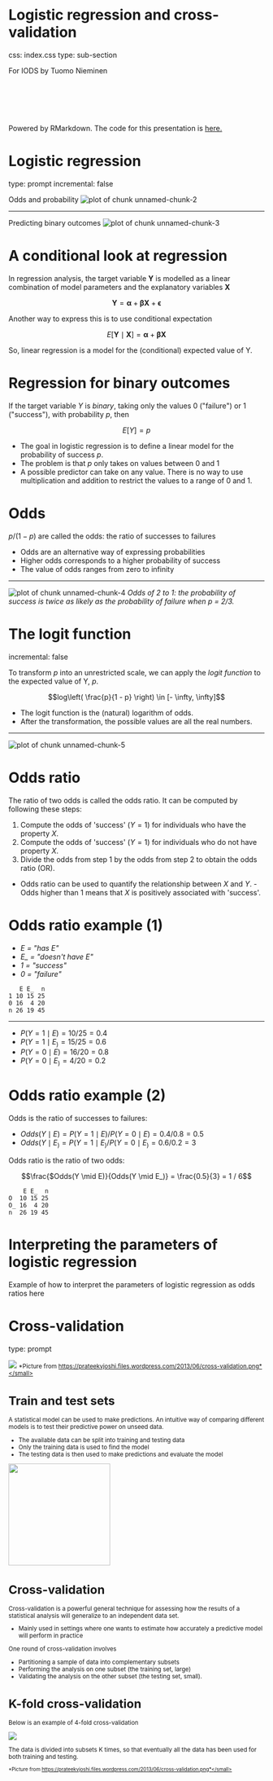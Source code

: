 

Logistic regression and cross-validation
========================================================
css: index.css
type: sub-section

For IODS by Tuomo Nieminen

<br>
<br>
<br>
<br>

Powered by RMarkdown. The code for this presentation is  [here.](https://github.com/TuomoNieminen/Helsinki-Open-Data-Science/blob/master/docs/logistic_regression.Rpres)


Logistic regression
========================================================
type: prompt
incremental: false

Odds and probability
![plot of chunk unnamed-chunk-2](logistic_regression-figure/unnamed-chunk-2-1.png)

***

Predicting binary outcomes
![plot of chunk unnamed-chunk-3](logistic_regression-figure/unnamed-chunk-3-1.png)


A conditional look at regression
========================================================

In regression analysis, the target variable $\boldsymbol{Y}$ is modelled as a linear combination of model parameters and the explanatory variables $\boldsymbol{X}$

$$\boldsymbol{Y} = \boldsymbol{\alpha} + \boldsymbol{\beta}\boldsymbol{X} + \boldsymbol{\epsilon}$$

Another way to express this is to use conditional expectation

$$E[\boldsymbol{Y} \mid \boldsymbol{X}] = \boldsymbol{\alpha} + \boldsymbol{\beta}\boldsymbol{X}$$

So, linear regression is a model for the (conditional) expected value of Y.


Regression for binary outcomes
========================================================

If the target variable $Y$ is *binary*, taking only the values 0 ("failure") or 1 ("success"), with probability $p$, then

$$E[Y] = p$$

- The goal in logistic regression is to define a linear model for the probability of success $p$.
- The problem is that $p$ only takes on values between 0 and 1
- A possible predictor can take on any value. There is no way to use multiplication and addition to restrict the values to a range of 0 and 1.

Odds
========================================================

$p/ (1-p)$ are called the odds: the ratio of successes to failures

- Odds are an alternative way of expressing probabilities
- Higher odds corresponds to a higher probability of success
- The value of odds ranges from zero to infinity

***

![plot of chunk unnamed-chunk-4](logistic_regression-figure/unnamed-chunk-4-1.png)
*Odds of 2 to 1: the probability of success is twice as likely as the probability of failure when p = 2/3.*


The logit function
========================================================
incremental: false

To transform $p$ into an unrestricted scale, we can apply the *logit function* to the expected value of Y, $p$.

$$log\left( \frac{p}{1 - p} \right) \in [- \infty, \infty]$$

- The logit function is the (natural) logarithm of odds.
- After the transformation, the possible values are all the real numbers.

***

![plot of chunk unnamed-chunk-5](logistic_regression-figure/unnamed-chunk-5-1.png)

Odds ratio
========================================================

The ratio of two odds is called the odds ratio. It can be computed by following these steps:

1. Compute the odds of 'success' ($Y = 1$) for individuals who have the property $X$. 
2. Compute the odds of 'success' ($Y = 1$) for individuals who do not have property $X$.
3. Divide the odds from step 1 by the odds from step 2 to obtain the odds ratio (OR).

- Odds ratio can be used to quantify the relationship between $X$ and $Y$. - Odds higher than 1 means that $X$ is positively associated with 'success'.

Odds ratio example (1)
========================================================

- *E = "has E"*
- *E_ = "doesn't have E"*
- *1 = "success"*
- *0 = "failure"*


```
   E E_  n
1 10 15 25
0 16  4 20
n 26 19 45
```


***

- $P(Y = 1 \mid E) = 10 / 25 = 0.4$
- $P(Y = 1 \mid E_) = 15 / 25  = 0.6$
- $P(Y = 0 \mid E) = 16 / 20 = 0.8$
- $P(Y = 0 \mid E_) = 4 / 20 = 0.2$  

Odds ratio example (2)
========================================================
Odds is the ratio of successes to failures:

- $Odds(Y \mid E) = P(Y = 1 \mid E) / P(Y = 0 \mid E) = 0.4 / 0.8 = 0.5$
- $Odds(Y \mid E_) = P(Y = 1 \mid E_) / P(Y = 0 \mid E_) = 0.6 / 0.2 = 3$

Odds ratio is the ratio of two odds:

$$\frac{$Odds(Y \mid E)}{Odds(Y \mid E_)} = \frac{0.5}{3} = 1 / 6$$



```
    E E_  n
O  10 15 25
O_ 16  4 20
n  26 19 45
```


Interpreting the parameters of logistic regression
========================================================
Example of how to interpret the parameters of logistic regression as odds ratios here


Cross-validation
========================================================
type: prompt


![](https://prateekvjoshi.files.wordpress.com/2013/06/cross-validation.png)
<small>*Picture from https://prateekvjoshi.files.wordpress.com/2013/06/cross-validation.png*</small>


Train and test sets
========================================================

A statistical model can be used to make predictions. An intuitive way of comparing different models is to test their predictive power on unseed data.

- The available data can be split into training and testing data
- Only the training data is used to find the model
- The testing data is then used to make predictions and evaluate the model

<img src="logistic_regression-figure/train_test.png" height = 200></img>

Cross-validation
========================================================
Cross-validation is a powerful general technique for assessing how the results of a statistical analysis will generalize to an independent data set.  

- Mainly used in settings where one wants to estimate how accurately a predictive model will perform in practice

One round of cross-validation involves 

- Partitioning a sample of data into complementary subsets
- Performing the analysis on one subset (the training set, large)
- Validating the analysis on the other subset (the testing set, small). 


K-fold cross-validation
========================================================

Below is an example of 4-fold cross-validation 


![](https://prateekvjoshi.files.wordpress.com/2013/06/cross-validation.png)

The data is divided into subsets K times, so that eventually all the data has been used for both training and testing.  

<small>*Picture from https://prateekvjoshi.files.wordpress.com/2013/06/cross-validation.png*</small>
